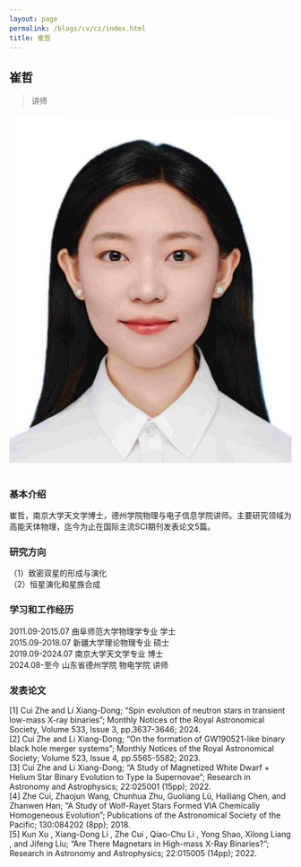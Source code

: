 ```yaml
---
layout: page
permalink: /blogs/cv/cz/index.html
title: 崔哲
---
```


## 崔哲

>讲师

<center>
<img src = "/blogs/cv.ph/cz.png">
</center>
<br>

### 基本介绍
崔哲，南京大学天文学博士，德州学院物理与电子信息学院讲师。主要研究领域为高能天体物理，迄今为止在国际主流SCI期刊发表论文5篇。
### 研究方向
（1）致密双星的形成与演化<br>
（2）恒星演化和星族合成<br>
### 学习和工作经历
2011.09-2015.07 曲阜师范大学物理学专业 学士<br>
2015.09-2018.07 新疆大学理论物理专业 硕士<br>
2019.09-2024.07 南京大学天文学专业 博士<br>
2024.08-至今    山东省德州学院 物电学院 讲师<br>

### 发表论文
[1] Cui Zhe and Li Xiang-Dong; “Spin evolution of neutron stars in transient low-mass X-ray binaries”; Monthly Notices of the Royal Astronomical Society, Volume 533, Issue 3, pp.3637-3646; 2024.<br>
[2] Cui Zhe and Li Xiang-Dong; “On the formation of GW190521-like binary black hole merger systems”; Monthly Notices of the Royal Astronomical Society; Volume 523, Issue 4, pp.5565-5582; 2023.<br>
[3] Cui Zhe and Li Xiang-Dong; “A Study of Magnetized White Dwarf + Helium Star Binary Evolution to Type Ia Supernovae”; Research in Astronomy and Astrophysics; 22:025001 (15pp); 2022.<br>
[4] Zhe Cui, Zhaojun Wang, Chunhua Zhu, Guoliang Lü, Hailiang Chen, and Zhanwen Han; “A Study of Wolf-Rayet Stars Formed VIA Chemically Homogeneous Evolution”; Publications of the Astronomical Society of the Pacific; 130:084202 (8pp); 2018.<br>
[5] Kun Xu , Xiang-Dong Li , Zhe Cui , Qiao-Chu Li , Yong Shao, Xilong Liang , and Jifeng Liu; “Are There Magnetars in High-mass X-Ray Binaries?”; Research in Astronomy and Astrophysics; 22:015005 (14pp); 2022.<br>